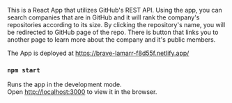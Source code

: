 This is a React App that utilizes GitHub's REST API. Using the app, you can search companies that are in GitHub and it will rank the company's repositories according to its size. By clicking the repository's name, you will be redirected to GitHub page of the repo. There is button that links you to another page to learn more about the company and it's public members.

The App is deployed at https://brave-lamarr-f8d55f.netlify.app/

### `npm start`

Runs the app in the development mode.\
Open [http://localhost:3000](http://localhost:3000) to view it in the browser.




